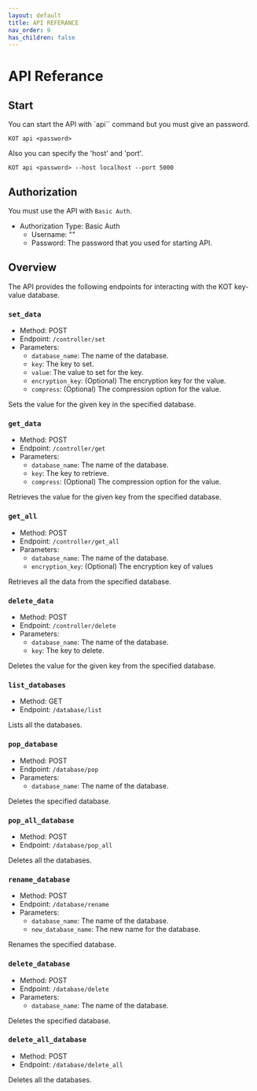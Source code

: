 ```yaml
---
layout: default
title: API REFERANCE
nav_order: 9
has_children: false
---
```


# API Referance

## Start
You can start the API with `api`` command but you must give an password.

```console
KOT api <password>
```

Also you can specify the 'host' and 'port'.

```console
KOT api <password> --host localhost --port 5000
```

## Authorization
You must use the API with `Basic Auth`.

- Authorization Type: Basic Auth
  - Username: ""
  - Password: The password that you used for starting API.


## Overview

The API provides the following endpoints for interacting with the KOT key-value database.

### `set_data`

- Method: POST
- Endpoint: `/controller/set`
- Parameters:
  - `database_name`: The name of the database.
  - `key`: The key to set.
  - `value`: The value to set for the key.
  - `encryption_key`: (Optional) The encryption key for the value.
  - `compress`: (Optional) The compression option for the value.

Sets the value for the given key in the specified database.

### `get_data`

- Method: POST
- Endpoint: `/controller/get`
- Parameters:
  - `database_name`: The name of the database.
  - `key`: The key to retrieve.
  - `compress`: (Optional) The compression option for the value.

Retrieves the value for the given key from the specified database.

### `get_all`

- Method: POST
- Endpoint: `/controller/get_all`
- Parameters:
  - `database_name`: The name of the database.
  - `encryption_key`: (Optional) The encryption key of values

Retrieves all the data from the specified database.

### `delete_data`

- Method: POST
- Endpoint: `/controller/delete`
- Parameters:
  - `database_name`: The name of the database.
  - `key`: The key to delete.

Deletes the value for the given key from the specified database.

### `list_databases`

- Method: GET
- Endpoint: `/database/list`

Lists all the databases.

### `pop_database`

- Method: POST
- Endpoint: `/database/pop`
- Parameters:
  - `database_name`: The name of the database.

Deletes the specified database.

### `pop_all_database`

- Method: POST
- Endpoint: `/database/pop_all`

Deletes all the databases.

### `rename_database`

- Method: POST
- Endpoint: `/database/rename`
- Parameters:
  - `database_name`: The name of the database.
  - `new_database_name`: The new name for the database.

Renames the specified database.

### `delete_database`

- Method: POST
- Endpoint: `/database/delete`
- Parameters:
  - `database_name`: The name of the database.

Deletes the specified database.

### `delete_all_database`

- Method: POST
- Endpoint: `/database/delete_all`

Deletes all the databases.